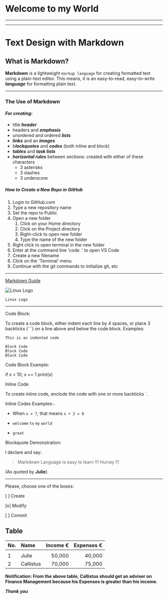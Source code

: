 <!--Title Header-->
# Welcome to my World


***


<!--Headers and Emphpasis-->

***



# Text Design with Markdown


## What is Markdown?



**Markdown** is a lightweight ```markup language``` for creating formatted text using a plain-text editor. This means, it is an easy-to-read, easy-to-write ***language*** for formatting plain text.


***



<!-- Unordered List -->


### The Use of Markdown 


#### ***For creating:***

- title ***header***
- headers and ***emphasis***
- unordered and ordered ***lists***
- ***links*** and an ***images***
- b***lockquotes*** and ***codes*** (both inline and block)
- ***tables*** and ***task lists***
- ***horizontal rules*** between sections: created with either of these characters
    + 3 asterisks
    + 3 slashes
    + 3 underscore


<!-- Ordered List -->


##### How to Create a New Repo in GitHub

1. Login to GitHub.com
2. Type a new repository name
3. Set the repo to Public
4. Open a new folder 
    1. Click on your Home directory
    2. Click on the Project directory
    3. Right-click to open new folder
    4. Type the name of the new folder
5. Right click to open terminal in the new folder
6. Enter at the command line 'code .' to open VS Code
7. Create a new filename
8. Click on the 'Terminal' menu
9. Continue with the git commands to initialize git, etc


---



<!--Link and image-->

[Markdown Guide](https://www.markdownguide.org/basic-syntax/#emphasis)



![Linux Logo](https://upload.wikimedia.org/wikipedia/commons/a/af/Tux.png)

    Linux Logo
---


Code Block:

To create a code block, either indent each line by 4 spaces, or place 3 backticks (```)  on a line above and below the code block. Examples:

    This is an indented code 

<!--Block Code-->

    Block Code
    Block Code
    Block Code


Code Block Example:


if x < 10;
  x += 1
  print(x)


<!--inline code-->

Inline Code

To create inline code, enclode the code with one or more backticks `.

Inline Codes Examples-.

- When `x = 7`, that means `x + 2 = 9`

- `welcome` `to` `my` `world`
- ```great```




<!--Blockquote -->


Blockquote Demonstration:

I declare and say:
> Markdown Language is easy to learn !!! Hurray !!!


(As quoted by  **Julie**)

---

<!--Task Demontration-->

Please, choose one of the boxes:

[ ] Create

[x] Modify

[ ] Commit




Table
------

|No. | Name         | Income € | Expenses €|
|----|:-------------|---------:|----------:|
|    |              |          |           |
|1   | Julie        | 50,000   |40,000     |
|2   | Callistus    |70,000    | 75,000    |



**Notification: From the above table, Callistus should get an adviser on Finance Management because his Expenses is greater than his income.**



***Thank you***
























